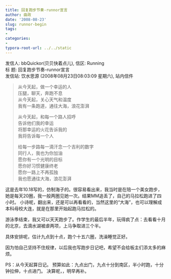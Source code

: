 ```yaml
---
title: 回复跑步节奏-runnor宣言
author: 曲政
date: '2008-08-23'
slug: runnor-begin
tags:
- 
categories:
- 
typora-root-url: ../../static
---
```

发信人: bbQuickor(贝贝快着点儿), 信区: Running   
标 题: 回复跑步节奏-runnor宣言   
发信站: 饮水思源 (2008年08月23日08:03:09 星期六), 站内信件   

>   从今天起，做一个幸运的人  
>   压腿，聊天，奔跑不息  
>   从今天起，关心天气和温度  
>   我有一条跑道，通往大海，浪花澎湃  
>
>   从今天起，和每一个路人招呼  
>   告诉他们我的幸运  
>   将那幸运的火花告诉我的  
>   我将告诉每一个人  
>
>   给每一步路每一滴汗念一个吉利的数字  
>   同行人，我也为你加油  
>   愿你有一个光明的目标  
>   愿你好习惯健康终老  
>   愿你一路上不再孤独  
>   我也愿通往大海，浪花澎湃   

这是去年10.18写的，仿制海子的。很容易看出来，我当时是在陪一个美女跑步，她是每天20圈，我一般两圈见她一次。结果MM追丢了，自己的马拉松跑进了四小时。 小诗呢，翻出来，还是可以再看看的，当然这里的“大海”，也可以理解成本科母校大连，就是在那里开始起跑马拉松的。 

游泳季结束，我又可以天天跑步了。作学生的最后半年，玩得疯了点：去看看十月的北京，去滴水湖被虐两项，上马争取进三个半。   

具体安排呢，估计九点到十点，跑个十五六圈，洗澡睡觉正好。   

因为怕自己坚持不住规律，以后我也写跑步日记吧，希望不会给板主们添太多的麻烦。   

PS：从今天起算日记。 预算如此：九点出门，九点十分到南区，半小时跑，十分钟拉伸，十点进门。 决算呢，，明早再补。                                                                                             									